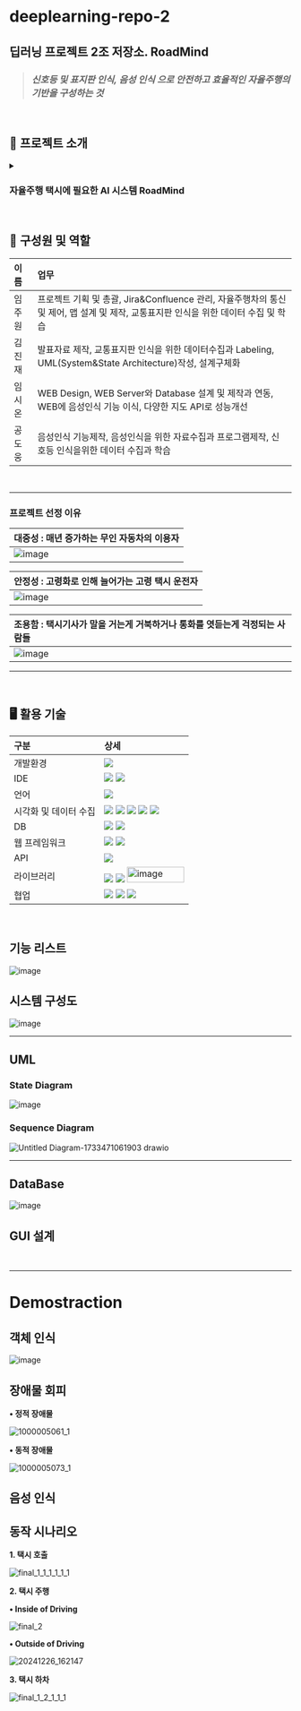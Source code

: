 # deeplearning-repo-2
딥러닝 프로젝트 2조 저장소. RoadMind
---
> ### ***신호등 및 표지판 인식, 음성 인식 으로 안전하고 효율적인 자율주행의 기반을 구성하는 것***
<br/>

## 🤖 프로젝트 소개
<details markdown="1">
<summary><h3>자율주행 택시에 필요한 AI 시스템 RoadMind</h3></summary>
<li>자율주행 기술의 발전은 현대 교통 시스템에 혁신을 가져오고 있습니다.</li>
<li>RoadMind <b>신호등 및 표지판 인식, 음성 인식을 통해 안전하고 효율적인 자율주행의 기반을 구성</b>하고자 합니다.</li>
<li>이 프로젝트에서는 자율주행을 위한 교통 상황 인식과 장애물 인식 기능을 개발하여, 차량이 실시간으로 환경을 이해하고 안전하게 주행할 수 있도록 지원합니다.</li>
</details>
<br/>

## 🧠 구성원 및 역할
|이름|업무|
|:---|:---|
| 임주원 | 프로젝트 기획 및 총괄, Jira&Confluence 관리, 자율주행차의 통신 및 제어, 맵 설계 및 제작, 교통표지판 인식을 위한 데이터 수집 및 학습| 
| 김진재 | 발표자료 제작, 교통표지판 인식을 위한 데이터수집과 Labeling, UML(System&State Architecture)작성, 설계구체화 | 
| 임시온 | WEB Design, WEB Server와 Database 설계 및 제작과 연동, WEB에 음성인식 기능 이식, 다양한 지도 API로 성능개선| 
| 공도웅 | 음성인식 기능제작, 음성인식을 위한 자료수집과 프로그램제작, 신호등 인식을위한 데이터 수집과 학습| 
<br/>

<hr/>

### 프로젝트 선정 이유
| 대중성 : 매년 증가하는 무인 자동차의 이용자 |
|:---|
| ![image](https://github.com/user-attachments/assets/9109cd6c-04f1-4ae5-8139-00dbbbfe6bf4) |

| 안정성 : 고령화로 인해 늘어가는 고령 택시 운전자 |
|:---|
| ![image](https://github.com/user-attachments/assets/9c38cf3e-6bec-400a-b612-de1f1c5278ef) |

| 조용함 : 택시기사가 말을 거는게 거북하거나 통화를 엿듣는게 걱정되는 사람들 |
|:---|
| ![image](https://github.com/user-attachments/assets/a097c235-b466-472b-b5bb-d134c66a40bd) |
<hr/>
<br/>

## 🖥️ 활용 기술
|구분|상세|
|:---|:---|
|개발환경|<img src="https://img.shields.io/badge/Ubuntu-E95420?style=for-the-badge&logo=ubuntu&logoColor=white" /> |
|IDE| <img src="https://img.shields.io/badge/VSCode-0078D4?style=for-the-badge&logo=visual%20studio%20code&logoColor=white" /> <img src="https://img.shields.io/badge/Jupyter-F37626.svg?&style=for-the-badge&logo=Jupyter&logoColor=white" /> 
|언어| <img src="https://img.shields.io/badge/Python-3776AB?style=for-the-badge&logo=python&logoColor=white" />   |
|시각화 및 데이터 수집|<img src="https://img.shields.io/badge/pandas-%23150458.svg?style=for-the-badge&logo=pandas&logoColor=white" /> <img src="https://img.shields.io/badge/numpy-%23013243.svg?style=for-the-badge&logo=numpy&logoColor=white" /> <img src="https://img.shields.io/badge/Matplotlib-%23ffffff.svg?style=for-the-badge&logo=Matplotlib&logoColor=black" /> <img src="https://img.shields.io/badge/OPENAPI-%6BA539.svg?style=for-the-badge&logo=openapiinitiative&logoColor=black" /> <img src="https://img.shields.io/badge/roboflow-6706CE.svg?style=for-the-badge&logo=roboflow&logoColor=black" />|
|DB|<img src="https://img.shields.io/badge/Amazon_RDS-232F3E?style=for-the-badge&logo=amazon-aws&logoColor=white" /> <img src="https://img.shields.io/badge/MySQL-00000F?style=for-the-badge&logo=mysql&logoColor=white" />|
|웹 프레임워크|<img src="https://img.shields.io/badge/react-61DAFB?style=for-the-badge&logo=react&logoColor=white" /> <img src="https://img.shields.io/badge/flask-000000?style=for-the-badge&logo=flask&logoColor=white" />|
|API|<img src="https://img.shields.io/badge/kakaomapAPi-FFCD00?style=for-the-badge&logo=kakao&logoColor=white" />|
|라이브러리|<img src="https://img.shields.io/badge/NLTK-154F5B?style=for-the-badge&logo=python&logoColor=white" /> <img src="https://img.shields.io/badge/KONLPY-CD0000?style=for-the-badge&logo=python&logoColor=white" /> <img src="https://github.com/user-attachments/assets/fa2adf0e-2553-4cd6-84c8-c43b93028551" alt="image" width="101.750" height="28" />|
|협업| <img src="https://img.shields.io/badge/Slack-4A154B?style=for-the-badge&logo=slack&logoColor=white" /> <img src="https://img.shields.io/badge/confluence-172B4D?style=for-the-badge&logo=confluence&logoColor=white" /> <img src="https://img.shields.io/badge/jira-0052CC?style=for-the-badge&logo=jira&logoColor=white" />|
<br />

## 기능 리스트
![image](https://github.com/user-attachments/assets/c1bfe84e-1218-44ff-b512-a979fbbb9d21)

## 시스템 구성도
![image](https://github.com/user-attachments/assets/41ed0cdb-08df-44dd-9816-acadf4e6cc83)

<hr/>

## UML
### State Diagram
![image](https://github.com/user-attachments/assets/faca4d08-c369-48e4-b226-da6abb2d14cb)
### Sequence Diagram
![Untitled Diagram-1733471061903 drawio](https://github.com/user-attachments/assets/8f2e5f93-9c82-4179-851a-fe442bf0f31f)
<hr/>

## DataBase
![image](https://github.com/user-attachments/assets/ee72ddc1-24e7-4e44-8250-2fcc45b54e19)

## GUI 설계
<br/>
<hr/>

# Demostraction
## 객체 인식
![image](https://github.com/user-attachments/assets/4620d91c-aaad-4b23-874f-21baeb0ab823)

## 장애물 회피
**• 정적 장애물**

![1000005061_1](https://github.com/user-attachments/assets/1fd4c95e-7421-4dc7-aaba-76b9a7fe758a)

**• 동적 장애물**

![1000005073_1](https://github.com/user-attachments/assets/366feee2-a0d9-4d5b-b665-a30b77c15b5a)

## 음성 인식

## 동작 시나리오
**1. 택시 호출**

![final_1_1_1_1_1_1](https://github.com/user-attachments/assets/37d54e79-45dc-4d3f-9ba8-09395804ffa7)


**2. 택시 주행**

**• Inside of Driving**

![final_2](https://github.com/user-attachments/assets/89ce6543-2b84-4864-a7d2-5d3b4610d48f)

**• Outside of Driving**

![20241226_162147](https://github.com/user-attachments/assets/3aa1d6fd-171f-48c8-bcbb-800c3a23b502)


**3. 택시 하차**

![final_1_2_1_1_1](https://github.com/user-attachments/assets/7e3f34c8-8f28-4007-8f25-57007a15fe21)

